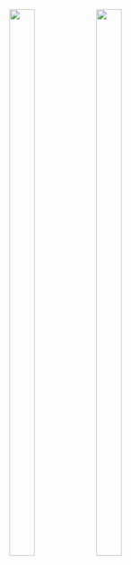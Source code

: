 <img src="https://s1.ax1x.com/2020/07/10/UK23DI.gif" width="30%" height="50%"/>
<img src="https://s1.ax1x.com/2020/07/10/UKWSl4.gif" width="30%" height="50%"/>
